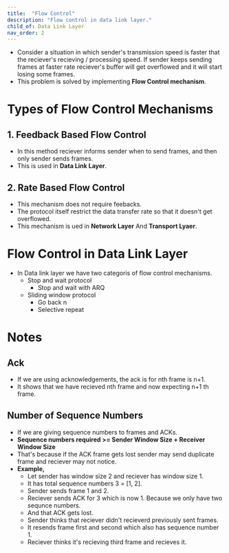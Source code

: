 ```yaml
---
title:  "Flow Control"
description: "Flow control in data link layer."
child_of: Data Link Layer
nav_order: 2
---
```


- Consider a situation in which sender's transmission speed is faster that the reciever's recieving / processing speed. If sender keeps sending frames at faster rate reciever's buffer will get overflowed and it will start losing some frames.
- This problem is solved by implementing **Flow Control mechanism**.

# Types of Flow Control Mechanisms

## 1. Feedback Based Flow Control

- In this method reciever informs sender when to send frames, and then only sender sends frames.
- This is used in **Data Link Layer**.

## 2. Rate Based Flow Control

- This mechanism does not require feebacks.
- The protocol itself restrict the data transfer rate so that it doesn't get overflowed.
- This mechanism is ued in **Network Layer** And **Transport Lyaer**.

# Flow Control in Data Link Layer

- In Data link layer we have two categoris of flow control mechanisms.
    - Stop and wait protocol
        - Stop and wait with ARQ
    - Sliding window protocol
        - Go back n
        - Selective repeat

# Notes

## Ack

- If we are using acknowledgements, the ack is for nth frame is n+1.
- It shows that we have recieved nth frame and now expecting n+1 th frame.

## Number of Sequence Numbers

- If we are giving sequence numbers to frames and ACKs.
- **Sequence numbers required >= Sender Window Size + Receiver Window Size**
- That's because if the ACK frame gets lost sender may send duplicate frame and reciever may not notice.
- **Example,**
    - Let sender has window size 2 and reciever has window size 1.
    - It has total sequence numbers 3 = [1, 2].
    - Sender sends frame 1 and 2.
    - Reciever sends ACK for 3 which is now 1. Because we only have two sequnce numbers.
    - And that ACK gets lost.
    - Sender thinks that reciever didn't recieverd previously sent frames.
    - It resends frame first and second which also has sequence number 1.
    - Reciever thinks it's recieving third frame and recieves it.

